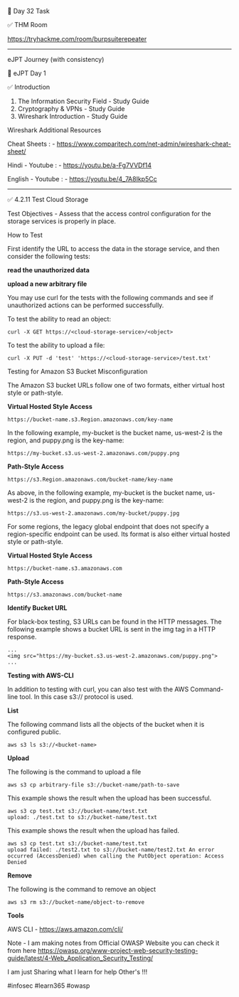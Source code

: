 🎯 Day 32 Task


✅ THM Room


https://tryhackme.com/room/burpsuiterepeater

-----------------------------------------------------------------------------------------------------------------------------------------------
eJPT Journey (with consistency)

🎯 eJPT Day 1 

✅ Introduction

1. The Information Security Field - Study Guide
3. Cryptography & VPNs - Study Guide
3. Wireshark Introduction - Study Guide

Wireshark Additional Resources 

Cheat Sheets : - https://www.comparitech.com/net-admin/wireshark-cheat-sheet/


Hindi - Youtube : - https://youtu.be/a-Fg7VVDf14


English - Youtube : -  https://youtu.be/4_7A8Ikp5Cc 


----------------------------------------------------------------------------------------------------------------------------------------------
✅ 4.2.11 Test Cloud Storage


Test Objectives - Assess that the access control configuration for the storage services is properly in place.


How to Test

First identify the URL to access the data in the storage service, and then consider the following tests:

**read the unauthorized data**

**upload a new arbitrary file**


You may use curl for the tests with the following commands and see if unauthorized actions can be performed successfully.


To test the ability to read an object:

```
curl -X GET https://<cloud-storage-service>/<object>
```


To test the ability to upload a file:


```
curl -X PUT -d 'test' 'https://<cloud-storage-service>/test.txt'
```

Testing for Amazon S3 Bucket Misconfiguration

The Amazon S3 bucket URLs follow one of two formats, either virtual host style or path-style.


**Virtual Hosted Style Access**

```
https://bucket-name.s3.Region.amazonaws.com/key-name
```

In the following example, my-bucket is the bucket name, us-west-2 is the region, and puppy.png is the key-name:

```
https://my-bucket.s3.us-west-2.amazonaws.com/puppy.png
```

**Path-Style Access**

```
https://s3.Region.amazonaws.com/bucket-name/key-name
```

As above, in the following example, my-bucket is the bucket name, us-west-2 is the region, and puppy.png is the key-name:

```
https://s3.us-west-2.amazonaws.com/my-bucket/puppy.jpg
```


For some regions, the legacy global endpoint that does not specify a region-specific endpoint can be used. Its format is also either virtual hosted style or path-style.


**Virtual Hosted Style Access**

```
https://bucket-name.s3.amazonaws.com
```

**Path-Style Access**

```
https://s3.amazonaws.com/bucket-name
```


**Identify Bucket URL**

For black-box testing, S3 URLs can be found in the HTTP messages. The following example shows a bucket URL is sent in the img tag in a HTTP response.
```
...
<img src="https://my-bucket.s3.us-west-2.amazonaws.com/puppy.png">
...
```

**Testing with AWS-CLI**

In addition to testing with curl, you can also test with the AWS Command-line tool. In this case s3:// protocol is used.

**List**

The following command lists all the objects of the bucket when it is configured public.


```
aws s3 ls s3://<bucket-name>
```

**Upload**

The following is the command to upload a file

```
aws s3 cp arbitrary-file s3://bucket-name/path-to-save
```

This example shows the result when the upload has been successful.

```
aws s3 cp test.txt s3://bucket-name/test.txt
upload: ./test.txt to s3://bucket-name/test.txt
```

This example shows the result when the upload has failed.

```
aws s3 cp test.txt s3://bucket-name/test.txt
upload failed: ./test2.txt to s3://bucket-name/test2.txt An error occurred (AccessDenied) when calling the PutObject operation: Access Denied
```
**Remove**

The following is the command to remove an object

```
aws s3 rm s3://bucket-name/object-to-remove
```

**Tools**

AWS CLI - https://aws.amazon.com/cli/


Note - I am making notes from Official OWASP Website you can check it from here
https://owasp.org/www-project-web-security-testing-guide/latest/4-Web_Application_Security_Testing/ 


I am just Sharing what I learn for help Other's !!!


#infosec #learn365 #owasp 






